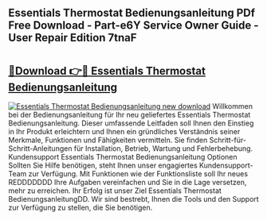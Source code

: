 ## Essentials Thermostat Bedienungsanleitung PDf Free Download - Part-e6Y Service Owner Guide - User Repair Edition 7tnaF

# <h2><a href="http://df1kwk.blite.top/?on=Essentials+Thermostat+Bedienungsanleitung">🔗Download 👉🔴 Essentials Thermostat Bedienungsanleitung</a></h2>

[![Essentials Thermostat Bedienungsanleitung new download](https://i.imgur.com/lujVjoI.png)](http://df1kwk.blite.top/?on=Essentials+Thermostat+Bedienungsanleitung)
Willkommen bei der Bedienungsanleitung für Ihr neu geliefertes Essentials Thermostat Bedienungsanleitung. Dieser umfassende Leitfaden soll Ihnen den Einstieg in Ihr Produkt erleichtern und Ihnen ein gründliches Verständnis seiner Merkmale, Funktionen und Fähigkeiten vermitteln. Sie finden Schritt-für-Schritt-Anleitungen für Installation, Betrieb, Wartung und Fehlerbehebung. Kundensupport Essentials Thermostat Bedienungsanleitung Optionen Sollten Sie Hilfe benötigen, steht Ihnen unser engagiertes Kundensupport-Team zur Verfügung. Mit Funktionen wie der Funktionsliste soll Ihr neues REDDDDDDD Ihre Aufgaben vereinfachen und Sie in die Lage versetzen, mehr zu erreichen. Ihr Erfolg ist unser Ziel Essentials Thermostat BedienungsanleitungDD. Wir sind bestrebt, Ihnen die Tools und den Support zur Verfügung zu stellen, die Sie benötigen.
